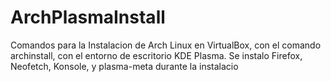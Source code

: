 # ArchPlasmaInstall
Comandos para la Instalacion de Arch Linux en VirtualBox, con el comando archinstall, con el entorno de escritorio KDE Plasma. Se instalo Firefox, Neofetch, Konsole, y plasma-meta durante la instalacio
